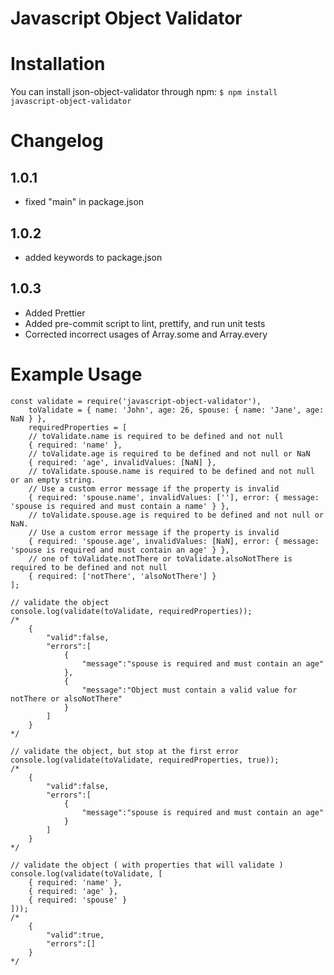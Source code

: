 # Javascript Object Validator

# Installation

You can install json-object-validator through npm: 
`$ npm install javascript-object-validator`

# Changelog

## 1.0.1

* fixed "main" in package.json

## 1.0.2

* added keywords to package.json

## 1.0.3

* Added Prettier
* Added pre-commit script to lint, prettify, and run unit tests
* Corrected incorrect usages of Array.some and Array.every

# Example Usage

```
const validate = require('javascript-object-validator'),
    toValidate = { name: 'John', age: 26, spouse: { name: 'Jane', age: NaN } },
    requiredProperties = [
    // toValidate.name is required to be defined and not null
    { required: 'name' },
    // toValidate.age is required to be defined and not null or NaN
    { required: 'age', invalidValues: [NaN] },
    // toValidate.spouse.name is required to be defined and not null or an empty string.
    // Use a custom error message if the property is invalid
    { required: 'spouse.name', invalidValues: [''], error: { message: 'spouse is required and must contain a name' } },
    // toValidate.spouse.age is required to be defined and not null or NaN.
    // Use a custom error message if the property is invalid
    { required: 'spouse.age', invalidValues: [NaN], error: { message: 'spouse is required and must contain an age' } },
    // one of toValidate.notThere or toValidate.alsoNotThere is required to be defined and not null
    { required: ['notThere', 'alsoNotThere'] }
];

// validate the object
console.log(validate(toValidate, requiredProperties));
/* 
    {  
        "valid":false,
        "errors":[  
            {  
                "message":"spouse is required and must contain an age"
            },
            {  
                "message":"Object must contain a valid value for notThere or alsoNotThere"
            }
        ]
    }
*/

// validate the object, but stop at the first error
console.log(validate(toValidate, requiredProperties, true));
/* 
    {  
        "valid":false,
        "errors":[  
            {  
                "message":"spouse is required and must contain an age"
            }
        ]
    }
*/

// validate the object ( with properties that will validate )
console.log(validate(toValidate, [
    { required: 'name' },
    { required: 'age' },
    { required: 'spouse' }
]));
/*
    {
        "valid":true,
        "errors":[]
    }
*/

```